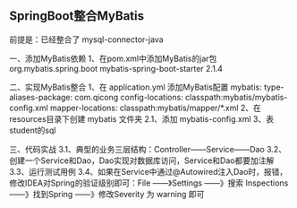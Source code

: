 
## SpringBoot整合MyBatis
前提是：已经整合了 mysql-connector-java

一、添加MyBatis依赖
	1、在pom.xml中添加MyBatis的jar包
		<dependency>
			<groupId>org.mybatis.spring.boot</groupId>
			<artifactId>mybatis-spring-boot-starter</artifactId>
			<version>2.1.4</version>
		</dependency>

二、实现MyBatis整合
	1、在 application.yml 添加MyBatis配置
		mybatis:
			  type-aliases-package: com.qicong
			  config-locations: classpath:mybatis/mybatis-config.xml
			  mapper-locations: classpath:mybatis/mapper/*.xml
	2、在resources目录下创建 mybatis 文件夹
		2.1、添加 mybatis-config.xml
			<?xml version="1.0" encoding="UTF-8" ?>
			<!DOCTYPE configuration PUBLIC "-//mybatis.org//DTD Config 3.0//EN" "http://mybatis.org/dtd/mybatis-3-config.dtd">
			<configuration>
				<settings>
					<setting name="mapUnderscoreToCamelCase" value="true" />
				</settings>
			</configuration>
	3、表student的sql
		
三、代码实战
	3.1、典型的业务三层结构：Controller——Service——Dao
	3.2、创建一个Service和Dao，Dao实现对数据库访问，Service和Dao都要加注解
	3.3、运行测试用例
	3.4、如果在Service中通过@Autowired注入Dao时，报错，
	     修改IDEA对Spring的验证级别即可：File ——》Settings ——》搜索 Inspections ——》找到Spring ——》修改Severity 为 warning 即可
	
    

